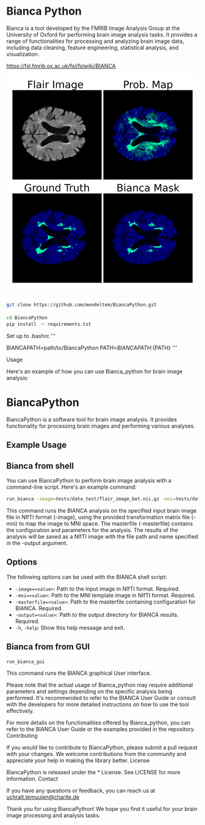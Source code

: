 # Bianca Python

Bianca is a tool developed by the FMRIB Image 
Analysis Group at the University of Oxford for performing brain image analysis tasks.
It provides a range of functionalities for processing and analyzing brain image data, including data cleaning,
feature engineering, statistical analysis, and visualization.

https://fsl.fmrib.ox.ac.uk/fsl/fslwiki/BIANCA


![Image 15](images/image_1.jpg)



```bash

git clone https://github.com/mendeltem/BiancaPython.git

cd BiancaPython
pip install -r requirements.txt
```
Set up to .bashrc
'''

BIANCAPATH=path/to/BiancaPython
PATH=${BIANCAPATH}:${PATH}
'''

Usage

Here's an example of how you can use Bianca_python for brain image analysis:


# BiancaPython

BiancaPython is a software tool for brain image analysis. It provides functionality for processing brain images and performing various analyses.

## Example Usage

## Bianca from shell

You can use BiancaPython to perform brain image analysis with a command-line script. Here's an example command:

```bash
run_bianca -image=tests/data_test/flair_image_bet.nii.gz -mni=tests/data_test/flair_to_mni.mat -masterfile=tests/data_test/Masterfiles/small_masterfile.txt -output="/home/temuuleu/bianca_output.nii"

```

This command runs the BIANCA analysis on the specified input brain image file in NIfTI format (-image),
 using the provided transformation matrix file (-mni) to map the image to MNI space.
The masterfile (-masterfile) contains the configuration and parameters for the analysis.
The results of the analysis will be saved as a NIfTI image with the file path and name specified in the -output argument.



## Options

The following options can be used with the BIANCA shell script:

- `-image=<value>`: Path to the input image in NIfTI format. Required.
- `-mni=<value>`: Path to the MNI template image in NIfTI format. Required.
- `-masterfile=<value>`: Path to the masterfile containing configuration for BIANCA. Required.
- `-output=<value>`: Path to the output directory for BIANCA results. Required.
- `-h`, `-help`: Show this help message and exit.





## Bianca from from GUI

```bash
run_bianca_gui

```

This command runs the BIANCA graphical User interface.





Please note that the actual usage of Bianca_python may require additional parameters and settings depending on the specific analysis being performed. 
It's recommended to refer to the BIANCA User Guide or consult with the developers for more detailed instructions on how to use the tool effectively.


For more details on the functionalities offered by Bianca_python, you can refer to the BIANCA User Guide or the examples provided in the repository.
Contributing

If you would like to contribute to BiancaPython, please submit a pull request with your changes. We welcome contributions from the community and appreciate your help in making the library better.
License

BiancaPython is released under the * License. See LICENSE for more information.
Contact

If you have any questions or feedback, you can reach us at uchralt.temuulen@charite.de

Thank you for using BiancaPython! We hope you find it useful for your brain image processing and analysis tasks.



